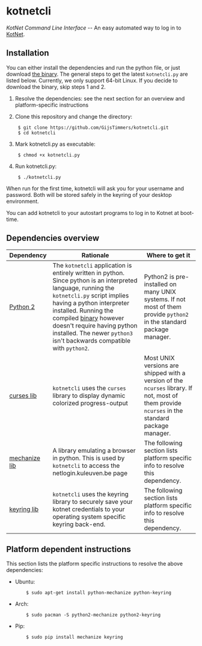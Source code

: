 # kotnetcli

*KotNet Command Line Interface* -- An easy automated way to log in to [KotNet](https://admin.kuleuven.be/icts/english/kotnet).

## Installation

You can either install the dependencies and run the python file, or just
download
[the binary](https://github.com/GijsTimmers/kotnetcli/releases/latest).
The general steps to get the latest `kotnetcli.py` are listed below.
Currently, we only support 64-bit Linux. If you decide to download the
binary, skip steps 1 and 2.

1. Resolve the dependencies: see the next section for an overview and platform-specific instructions
        
2. Clone this repository and change the directory:

        $ git clone https://github.com/GijsTimmers/kotnetcli.git
        $ cd kotnetcli
        
3. Mark kotnetcli.py as executable:

        $ chmod +x kotnetcli.py
        
4. Run kotnetcli.py:

        $ ./kotnetcli.py

When run for the first time, kotnetcli will ask you for your username
and password. Both will be stored safely in the keyring of your desktop
environment.

You can add kotnetcli to your autostart programs to log in to Kotnet
at boot-time.

## Dependencies overview

| Dependency | Rationale | Where to get it|
|------------|-----------|--------------|
| [Python 2](https://www.python.org) | The `kotnetcli` application is entirely written in python.  Since python is an interpreted language, running the `kotnetcli.py` script implies having a python interpreter installed. Running the compiled [binary](https://github.com/GijsTimmers/kotnetcli/releases/latest) however doesn't require having python installed. The newer `python3` isn't backwards compatible with `python2`. | Python2 is pre-installed on many UNIX systems. If not most of them provide `python2` in the standard package manager.|
| [curses lib](https://docs.python.org/2/library/curses.html) | `kotnetcli` uses the `curses` library to display dynamic colorized progress-output  | Most UNIX versions are shipped with a version of the `ncurses` library. If not, most of them provide `ncurses` in the standard package manager. |
| [mechanize lib](https://pypi.python.org/pypi/mechanize/) | A library emulating a browser in python. This is used by `kotnetcli` to access the netlogin.kuleuven.be page | The following section lists platform specific info to resolve this dependency.|
| [keyring lib](https://pypi.python.org/pypi/keyring) | `kotnetcli` uses the keyring library to securely save your kotnet credentials to your operating system specific keyring back-end. | The following section lists platform specific info to resolve this dependency.|

## Platform dependent instructions
This section lists the platform specific instructions to resolve the above dependencies:

  - Ubuntu:
  
            $ sudo apt-get install python-mechanize python-keyring
        
  - Arch:
  
            $ sudo pacman -S python2-mechanize python2-keyring
        
  - Pip:
  
            $ sudo pip install mechanize keyring
